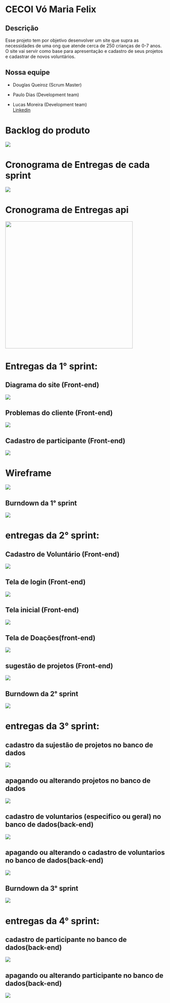 <h1>CECOI Vó Maria Felix</h1>
<h2>Descrição</h2>
<p>Esse projeto tem por objetivo desenvolver um site que supra as necessidades de uma ong que atende cerca de 250 crianças de 0-7 anos. O site vai servir como base para apresentação e cadastro de seus projetos e cadastrar de novos voluntários.<p>
<h2>Nossa equipe</h2>

- Douglas Queiroz (Scrum Master)

- Paulo Dias (Development team)<br>

- Lucas Moreira (Development team)<br>
<a href = "https://www.linkedin.com/in/lucas-rodrigo-169405169/">Linkedin</a>

# Backlog do produto
<img src = "https://user-images.githubusercontent.com/79916547/120307877-da243680-c2a9-11eb-9cdb-3fe5afdf914e.jpg">

# Cronograma de Entregas de cada sprint
<img src = "https://user-images.githubusercontent.com/79916547/120309189-5703e000-c2ab-11eb-8187-dca7f88feb09.jpg">

# Cronograma de Entregas api
<img width="400" height="400" src="https://user-images.githubusercontent.com/79916547/114107171-d88c5280-98a6-11eb-95c7-7206b3f16319.jpg">

# Entregas da 1° sprint:

<h2>Diagrama do site (Front-end)</h2>
<img src="https://user-images.githubusercontent.com/79916547/114102397-9b6f9280-989d-11eb-887a-566c4e3abb07.jpg">

<h2>Problemas do cliente (Front-end)</h2>
<img src="https://user-images.githubusercontent.com/79916547/112776552-5c784c00-9016-11eb-8554-8252c33a9418.jpg">

<h2>Cadastro de participante (Front-end)</h2>
<img src="https://user-images.githubusercontent.com/79916547/112778461-fe019c80-901a-11eb-94b2-0e73afdb60bd.gif">

# Wireframe
<img src=https://user-images.githubusercontent.com/79916547/115158313-e2ab0f80-a063-11eb-9419-5f86c70763ba.png>
 
<h2>Burndown da 1° sprint</h2>
<img src=https://user-images.githubusercontent.com/79916547/115173861-8b766080-a09e-11eb-91da-8268663a04ec.png>
 
 # entregas da 2° sprint: 
 
 <h2>Cadastro de Voluntário (Front-end)</h2>
<img src=https://user-images.githubusercontent.com/79916547/115017647-36afcb80-9e8d-11eb-8a34-0b1a7e87e553.gif>

<h2>Tela de login (Front-end)</h2>
<img src=https://user-images.githubusercontent.com/79916547/115157448-af668180-a05f-11eb-8322-b77381055e75.gif>

<h2>Tela inicial (Front-end)</h2>
<img src=https://user-images.githubusercontent.com/79916547/115134003-ffebc980-9fe2-11eb-9bbb-0b48354b9b2f.gif>

<h2>Tela de Doações(front-end)</h2>
<img src=https://user-images.githubusercontent.com/79916547/115155638-4a0e9280-a057-11eb-921c-a3aad14c1589.gif>

<h2>sugestão de projetos (Front-end)</h2>
<img src=https://user-images.githubusercontent.com/79916547/115134810-d71b0280-9fe9-11eb-99ca-8c9ac80e9f7f.gif>

<h2>Burndown da 2° sprint</h2>
<img src=https://user-images.githubusercontent.com/79916547/115158629-75987980-a065-11eb-958d-46c70e83ef8f.png>

# entregas da 3° sprint:

<h2>cadastro da sujestão de projetos no banco de dados</h2> 
<img src =https://user-images.githubusercontent.com/79916547/118424840-57428f80-b69e-11eb-856c-88b3cf0eedf1.gif>

<h2>apagando ou alterando projetos no banco de dados</h2> 
<img src =https://user-images.githubusercontent.com/79916547/118425389-7ee62780-b69f-11eb-881e-3f18da96cb8e.gif>

<h2>cadastro de voluntarios (especifico ou geral) no banco de dados(back-end)</h2> 
<img src ="https://user-images.githubusercontent.com/79916547/118446159-af40bc80-b6c5-11eb-8655-a4ea44a83992.gif">

<h2>apagando ou alterando o cadastro de voluntarios no banco de dados(back-end)</h2> 
<img src ="https://user-images.githubusercontent.com/79916547/118446026-8a4c4980-b6c5-11eb-98c0-3aa227d22757.gif">

<h2>Burndown da 3° sprint</h2>
<img src ="https://user-images.githubusercontent.com/79916547/118442106-85d16200-b6c0-11eb-9d42-4f7f179d093a.png">

# entregas da 4° sprint:
<h2>cadastro de participante no banco de dados(back-end)</h2>
<img src = "https://user-images.githubusercontent.com/79916547/119668306-71ead600-be0d-11eb-8d1d-ec3174fb6a29.gif">

<h2>apagando ou alterando participante no banco de dados(back-end)</h2> 
<img src = "https://user-images.githubusercontent.com/79916547/119668442-93e45880-be0d-11eb-8dda-0e20565ff610.gif">
